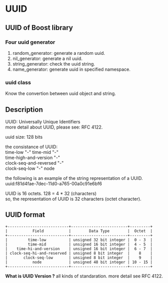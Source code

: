 # UUID

## UUID of Boost library
### Four uuid generator  
1) random_generator: generate a random uuid.  
2) nil_generator: generate a nil uuid.  
3) string_generator: check the uuid string.  
4) name_generator: generate uuid in specified namespace.  

### uuid class
Know the convertion between uuid object and string.  

## Description
UUID: Universally Unique Identifiers  
more detail about UUID, please see: RFC 4122.  
  
uuid size: 128 bits  
  
the consistance of UUID:  
  time-low "-" time-mid "-"  
  time-high-and-version "-"  
  clock-seq-and-reversed "-"  
  clock-seq-low "-" node  
  
the following is an example of the string representation of a UUID.  
uuid:f81d4fae-7dec-11d0-a765-00a0c91e6bf6  
  
UUID is 16 octets. 128 = 4 * 32 (characters)  
so, the representation of UUID is 32 characters (octet character).  

## UUID format
```
+---------------------------+-------------------------+---------+
|           Field           |        Data Type        |  Octet  |
+---------------------------+-------------------------+---------+
|         time-low          | unsigned 32 bit integer |  0 - 3  |
|         time-mid          | unsigned 16 bit integer |  4 - 5  |
|    time-hi-and-version    | unsigned 16 bit integer |  6 - 7  |
| clock-seq-hi-and-reserved | unsigned 8 bit integer  |    8    |
|       clock-seq-low       | unsigned 8 bit integer  |    9    |
|           node            | unsigned 48 bit integer | 10 - 15 |
+---------------------------+-------------------------+---------+

```

**What is UUID Version ?**
all kinds of standaration. more detail see RFC 4122.
